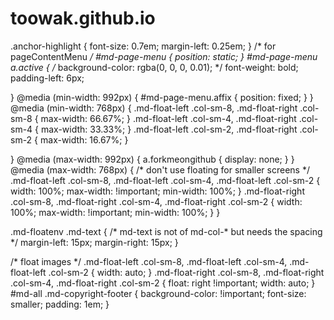 # toowak.github.io
.anchor-highlight {
    font-size: 0.7em;
    margin-left: 0.25em;
}
/* for pageContentMenu */
#md-page-menu {
        position: static;
}
#md-page-menu a.active {
    /* background-color: rgba(0, 0, 0, 0.01); */
    font-weight: bold;
    padding-left: 6px;

}
@media (min-width: 992px) {
    #md-page-menu.affix {
        position: fixed;
    }
}
@media (min-width: 768px) {
    .md-float-left .col-sm-8, .md-float-right .col-sm-8 {
        max-width: 66.67%;
    }
    .md-float-left .col-sm-4, .md-float-right .col-sm-4  {
        max-width: 33.33%;
    }
    .md-float-left .col-sm-2, .md-float-right .col-sm-2 {
        max-width: 16.67%;
    }

}
@media (max-width: 992px) {
    a.forkmeongithub {
        display: none;
    }
}
@media (max-width: 768px) {
    /* don't use floating for smaller screens */
    .md-float-left .col-sm-8, .md-float-left .col-sm-4, .md-float-left .col-sm-2 {
        width: 100%;
        max-width: !important;
        min-width: 100%;
    }
    .md-float-right .col-sm-8, .md-float-right .col-sm-4, .md-float-right .col-sm-2 {
        width: 100%;
        max-width: !important;
        min-width: 100%;
    }
}

.md-floatenv .md-text {
    /* md-text is not of md-col-* but needs the spacing */
    margin-left: 15px;
    margin-right: 15px;
}

/* float images */
.md-float-left .col-sm-8, .md-float-left .col-sm-4, .md-float-left .col-sm-2 {
    width: auto;
}
.md-float-right .col-sm-8, .md-float-right .col-sm-4, .md-float-right .col-sm-2 {
    float: right !important;
    width: auto;
}
#md-all .md-copyright-footer {
    background-color: !important;
    font-size: smaller;
    padding: 1em;
}
</style>
